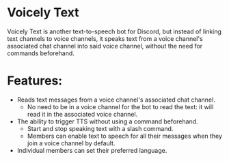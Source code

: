 # Voicely Text
Voicely Text is another text-to-speech bot for Discord, but instead of linking text channels to voice channels, it speaks text from a voice channel's associated chat channel into said voice channel, without the need for commands beforehand.

# Features:
- Reads text messages from a voice channel's associated chat channel.
    - No need to be in a voice channel for the bot to read the text: it will read it in the associated voice channel.
- The ability to trigger TTS without using a command beforehand.
    - Start and stop speaking text with a slash command.
    - Members can enable text to speech for all their messages when they join a voice channel by default.
- Individual members can set their preferred language.